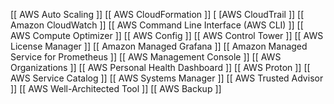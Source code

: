 [[ AWS Auto Scaling ]]
[[ AWS CloudFormation ]]
[ [AWS CloudTrail ]]
[[ Amazon CloudWatch ]]
[[ AWS Command Line Interface (AWS CLI) ]]
[[ AWS Compute Optimizer ]]
[[ AWS Config ]]
[[ AWS Control Tower ]]
[[ AWS License Manager ]]
[[ Amazon Managed Grafana ]]
[[ Amazon Managed Service for Prometheus ]]
[[ AWS Management Console ]]
[[ AWS Organizations ]]
[[ AWS Personal Health Dashboard ]]
[[ AWS Proton ]]
[[ AWS Service Catalog ]]
[[ AWS Systems Manager ]]
[[ AWS Trusted Advisor ]]
[[ AWS Well-Architected Tool ]]
[[ AWS Backup ]]
